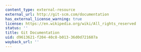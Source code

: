 ```yaml
---
content_type: external-resource
external_url: http://git-scm.com/documentation
has_external_license_warning: true
license: https://en.wikipedia.org/wiki/All_rights_reserved
status: ''
title: Git Documentation
uid: d9613621-f204-40c8-b013-36d0d721607a
wayback_url: ''
---
```

